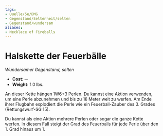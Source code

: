 ```yaml
---
tags:
- Quelle/5e/DMG
- Gegenstand/Seltenheit/selten
- Gegenstand/wundersam
aliases:
- Necklace of Fireballs
---
```

# Halskette der Feuerbälle
*Wundersamer Gegenstand, selten*  

- **Cost**: ⏤
- **Weight**: 1.0 lbs.

An dieser Kette hängen 1W6+3 Perlen. Du kannst eine Aktion verwenden, um eine Perle abzunehmen und bis zu 18 Meter weit zu werfen. Am Ende ihrer Flugbahn explodiert die Perle wie ein Feuerball-Zauber des 3. Grades (Rettungswurf-SG 15).

Du kannst als eine Aktion mehrere Perlen oder sogar die ganze Kette werfen. In diesem Fall steigt der Grad des Feuerballs für jede Perle über den 1. Grad hinaus um 1.